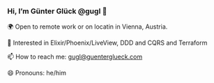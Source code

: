 ### Hi, I’m Günter Glück @gugl 👋

<!--
**gugl/gugl** is a ✨ _special_ ✨ repository because its `README.md` (this file) appears on your GitHub profile.

Here are some ideas to get you started:

- 🔭 I’m currently working on ...
- 🌱 I’m currently learning ...
- 👯 I’m looking to collaborate on ...
- 🤔 I’m looking for help with ...
- 💬 Ask me about ...
- 📫 How to reach me: ...
- 😄 Pronouns: ...
- ⚡ Fun fact: ...

🤝 I'm hirable for either contract or part time. 
-->

🌍 Open to remote work or on locatin in Vienna, Austria.

👀 Interested in Elixir/Phoenix/LiveView, DDD and CQRS and Terraform

📫 How to reach me: gugl@guenterglueck.com

😄 Pronouns: he/him

<!--
- 👮‍♀️ 3rd party recruters please don't contact me, I'll contact you. 
- 📚 Books I recommend [Elixir & OTP Guidebook](https://www.manning.com/books/the-little-elixir-and-otp-guidebook), [Concurrent Data Processing in Elixir](https://pragprog.com/titles/sgdpelixir/concurrent-data-processing-in-elixir/), [Designing Elixir Systems with OTP](https://pragprog.com/titles/jgotp/designing-elixir-systems-with-otp/)
- 🧳 My resume, last few years has been contracting. https://github.com/gugl/gugl/raw/main/resume.pdf
-->
